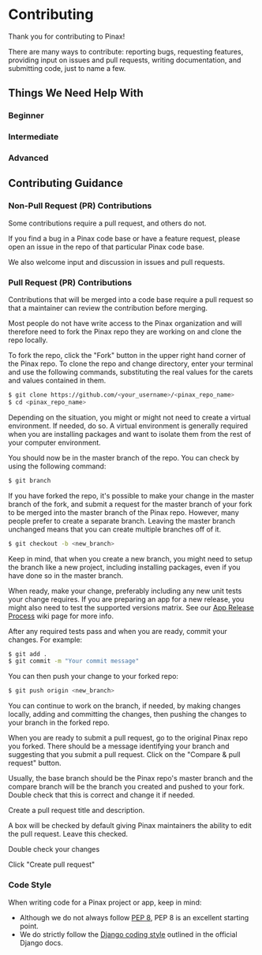 # Contributing

Thank you for contributing to Pinax! 

There are many ways to contribute: reporting bugs, requesting features, providing input on issues and pull requests, writing documentation, and submitting code, just to name a few.

## Things We Need Help With

### Beginner

### Intermediate

### Advanced

## Contributing Guidance

### Non-Pull Request (PR) Contributions

Some contributions require a pull request, and others do not.

If you find a bug in a Pinax code base or have a feature request, please open an issue in the repo of that particular Pinax code base.

We also welcome input and discussion in issues and pull requests.

### Pull Request (PR) Contributions

Contributions that will be merged into a code base require a pull request so that a maintainer can review the contribution before merging.

Most people do not have write access to the Pinax organization and will therefore need to fork the Pinax repo they are working on and clone the repo locally.

To fork the repo, click the "Fork" button in the upper right hand corner of the Pinax repo. To clone the repo and change directory, enter your terminal and use the following commands, substituting the real values for the carets and values contained in them.

```bash
$ git clone https://github.com/<your_username>/<pinax_repo_name>
$ cd <pinax_repo_name>
```

Depending on the situation, you might or might not need to create a virtual environment. If needed, do so. A virtual environment is generally required when you are installing packages and want to isolate them from the rest of your computer environment.

You should now be in the master branch of the repo. You can check by using the following command:

```bash
$ git branch
```

If you have forked the repo, it's possible to make your change in the master branch of the fork, and submit a request for the master branch of your fork to be merged into the master branch of the Pinax repo. However, many people prefer to create a separate branch. Leaving the master branch unchanged means that you can create multiple branches off of it.

```bash
$ git checkout -b <new_branch>
```

Keep in mind, that when you create a new branch, you might need to setup the branch like a new project, including installing packages, even if you have done so in the master branch.

When ready, make your change, preferably including any new unit tests your change requires. If you are preparing an app for a new release, you might also need to test the supported versions matrix. See our [App Release Process](https://github.com/pinax/pinax/wiki/App-Release-Process) wiki page for more info.

After any required tests pass and when you are ready, commit your changes. For example:

```bash
$ git add .
$ git commit -m "Your commit message"
```

You can then push your change to your forked repo:

```bash
$ git push origin <new_branch>
```

You can continue to work on the branch, if needed, by making changes locally, adding and committing the changes, then pushing the changes to your branch in the forked repo.

When you are ready to submit a pull request, go to the original Pinax repo you forked. There should be a message identifying your branch and suggesting that you submit a pull request. Click on the "Compare & pull request" button.

Usually, the base branch should be the Pinax repo's master branch and the compare branch will be the branch you created and pushed to your fork. Double check that this is correct and change it if needed.

Create a pull request title and description. 

A box will be checked by default giving Pinax maintainers the ability to edit the pull request. Leave this checked.

Double check your changes

Click "Create pull request"

### Code Style

When writing code for a Pinax project or app, keep in mind:

* Although we do not always follow [PEP 8](http://www.python.org/dev/peps/pep-0008/), PEP 8 is an excellent starting point.
* We do strictly follow the [Django coding style](http://docs.djangoproject.com/en/dev/internals/contributing/#coding-style) outlined in the official Django docs.
